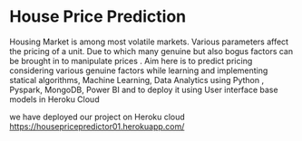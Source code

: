 # House Price Prediction

Housing Market is among most volatile markets. Various parameters affect the pricing of a unit. Due to which many genuine but also bogus factors can be brought in to manipulate prices . Aim here is to predict pricing considering various genuine factors while learning and implementing statical algorithms, Machine Learning, Data Analytics using Python , Pyspark, MongoDB, Power BI and to deploy it using User interface base models in Heroku Cloud

we have deployed our project on Heroku cloud
https://housepricepredictor01.herokuapp.com/
